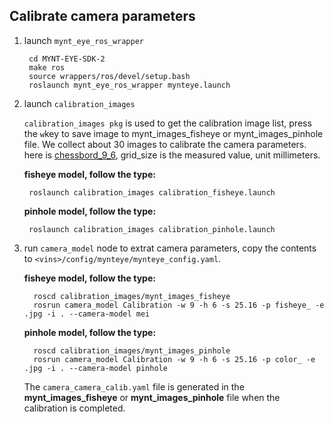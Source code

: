 ## Calibrate camera parameters

1. launch `mynt_eye_ros_wrapper`
   ```
    cd MYNT-EYE-SDK-2
    make ros
    source wrappers/ros/devel/setup.bash
    roslaunch mynt_eye_ros_wrapper mynteye.launch
    ```
2. launch `calibration_images`

    `calibration_images pkg` is used to get the calibration image list, press the `w`key to save image to mynt_images_fisheye or mynt_images_pinhole file. We collect about 30 images to calibrate the camera parameters. here is [chessbord_9_6](./chessbord_9*6.jpg), grid_size is the measured value, unit millimeters.

    **fisheye model, follow the type:**
    ```
     roslaunch calibration_images calibration_fisheye.launch
    ```
    **pinhole model, follow the type:**
    ```
     roslaunch calibration_images calibration_pinhole.launch
    ```
3. run `camera_model` node to extrat camera parameters, copy the contents to `<vins>/config/mynteye/mynteye_config.yaml`.

    **fisheye model, follow the type:**

    ```
      roscd calibration_images/mynt_images_fisheye
      rosrun camera_model Calibration -w 9 -h 6 -s 25.16 -p fisheye_ -e .jpg -i . --camera-model mei
    ```

    **pinhole model, follow the type:**

    ```
      roscd calibration_images/mynt_images_pinhole
      rosrun camera_model Calibration -w 9 -h 6 -s 25.16 -p color_ -e .jpg -i . --camera-model pinhole
    ```
   The `camera_camera_calib.yaml` file is generated in the **mynt_images_fisheye** or **mynt_images_pinhole** file when the calibration is completed.
